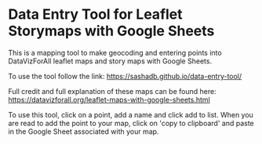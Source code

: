 # Data Entry Tool for Leaflet Storymaps with Google Sheets

This is a mapping tool to make geocoding and entering points into DataVizForAll leaflet maps and story maps with Google Sheets.

To use the tool follow the link:
https://sashadb.github.io/data-entry-tool/

Full credit and full explanation of these maps can be found here:
https://datavizforall.org/leaflet-maps-with-google-sheets.html

To use this tool, click on a point, add a name and click add to list. When you are read to add the point to your map, click on 'copy to clipboard' and paste in the Google Sheet associated with your map.
